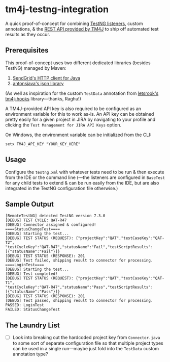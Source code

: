 # tm4j-testng-integration

A quick proof-of-concept for combining [TestNG listeners](https://testng.org/doc/documentation-main.html), custom annotations, & the [REST API provided by TM4J](https://support.smartbear.com/tm4j-cloud/api-docs/) to ship off automated test results as they occur. 

## Prerequisites

This proof-of-concept uses two different dedicated libraries (besides TestNG) managed by Maven:

1. [SendGrid's HTTP client for Java](https://github.com/sendgrid/java-http-client)
2. [antonsjava's json library](https://github.com/antonsjava/json)

(As well as inspiration for the custom `TestData` annotation from [letsrook's tm4j-hooks](tm4j-hooks) library—thanks, Raghu!)

A TM4J-provided API key is also required to be configured as an environment variable for this to work as-is. An API key can be obtained pretty easily for a given project in JIRA by navigating to your profile and clicking the `Test Management for JIRA API Keys` option.

On Windows, the environment variable can be initialized from the CLI:

```
setx TM4J_API_KEY "YOUR_KEY_HERE"
```

## Usage

Configure the `testng.xml` with whatever tests need to be run &  then execute from the IDE or the command line (—the listeners are configured in `BaseTest` for any child tests to extend & can be run easily from the IDE, but are also integrated in the TestNG configuration file otherwise.)

## Sample Output

```
[RemoteTestNG] detected TestNG version 7.3.0
[DEBUG] TEST CYCLE: QAT-R47
[DEBUG] Connector assigned & configured!
====StatusChangeTest====
[DEBUG] Starting the test...
[DEBUG] TEST STATUS (REQUEST): {"projectKey":"QAT","testCaseKey":"QAT-T2",
"testCycleKey":"QAT-R47","statusName":"Fail","testScriptResults":[{"statusName":"Fail"}]}
[DEBUG] TEST STATUS (RESPONSE): 201
[DEBUG] Test failed, shipping result to connector for processing.
====LoginTest====
[DEBUG] Starting the test...
[DEBUG] Test completed!
[DEBUG] TEST STATUS (REQUEST): {"projectKey":"QAT","testCaseKey":"QAT-T1",
"testCycleKey":"QAT-R47","statusName":"Pass","testScriptResults":[{"statusName":"Pass"}]}
[DEBUG] TEST STATUS (RESPONSE): 201
[DEBUG] Test passed, shipping result to connector for processing.
PASSED: LoginTest
FAILED: StatusChangeTest
```

## The Laundry List

- [ ] Look into breaking out the hardcoded project key from `Connector.java` to some sort of separate configuration file so that multiple project types can be used in a single run—maybe just fold into the `TestData` custom annotation type?